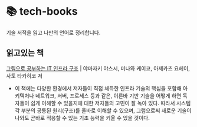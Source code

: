 # 📚 tech-books
기술 서적을 읽고 나만의 언어로 정리합니다.

## 읽고있는 책
[그림으로 공부하는 IT 인프라 구조](https://www.yes24.com/Product/Goods/95800974) | 야마자키 야스시, 미나와 케이코, 아제카츠 요헤이, 사토 타카히코 저
* 이 책에는 다양한 환경에서 저자들이 직접 체득한 인프라 기술의 핵심을 포함해 아키텍처나 네트워크, 서버, 프로세스 등과 같은, 이른바 기반 기술을 어떻게 하면 독자들이 쉽게 이해할 수 있을지에 대한 저자들의 고민이 잘 녹아 있다. 따라서 시스템 각 부분의 공통된 원리(구조)를 올바로 이해할 수 있으며, 그럼으로써 새로운 기술이 나와도 곧바로 적응할 수 있는 기초 능력을 키울 수 있을 것이다.
